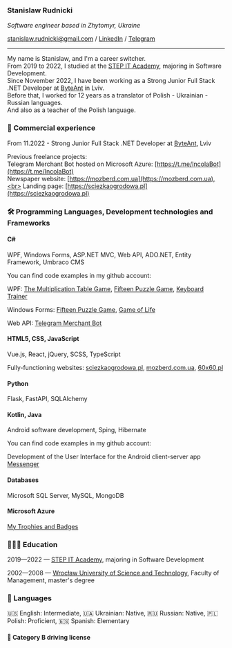 ### Stanislaw Rudnicki

*Software engineer based in Zhytomyr, Ukraine*

[stanislaw.rudnicki@gmail.com](mailto:stanislaw.rudnicki@gmail.com) / [LinkedIn](https://www.linkedin.com/in/stanislaw-rudnicki/) / [Telegram](https://t.me/Rudnicki)

----

<!--
**Stanislaw-Rudnicki/Stanislaw-Rudnicki** is a ✨ _special_ ✨ repository because its `README.md` (this file) appears on your GitHub profile.

Here are some ideas to get you started:

- 🔭 I’m currently working on ...
- 🌱 I’m currently learning ...
- 👯 I’m looking to collaborate on ...
- 🤔 I’m looking for help with ...
- 💬 Ask me about ...
- 📫 How to reach me: ...
- 😄 Pronouns: ...
- ⚡ Fun fact: ...
-->

My name is Stanislaw, and I'm a career switcher.<br>
From 2019 to 2022, I studied at the [STEP IT Academy](https://itstep.org/en), majoring in Software Development.<br>
Since November 2022, I have been working as a Strong Junior Full Stack .NET Developer at [ByteAnt](https://www.byteant.com) in Lviv.<br>
Before that, I worked for 12 years as a translator of Polish - Ukrainian - Russian languages.<br>
And also as a teacher of the Polish language.

### 

### 💼 Commercial experience
From 11.2022 - Strong Junior Full Stack .NET Developer at [ByteAnt](https://www.byteant.com), Lviv

Previous freelance projects:<br>
Telegram Merchant Bot hosted on Microsoft Azure: [https://t.me/IncolaBot](https://t.me/IncolaBot)<br>
Newspaper website: [https://mozberd.com.ua](https://mozberd.com.ua),<br>
Landing page: [https://sciezkaogrodowa.pl](https://sciezkaogrodowa.pl)

### 🛠️ Programming Languages, Development technologies and Frameworks

#### C#

WPF, Windows Forms, ASP.NET MVC, Web API, ADO.NET, Entity Framework, Umbraco CMS

You can find code examples in my github account:

WPF: [The Multiplication Table Game](https://github.com/Stanislaw-Rudnicki/WPF/blob/master/WPF02_1_t01_%D0%A2%D0%B0%D0%B1%D0%BB%D0%B8%D1%86%D0%B0%20%D1%83%D0%BC%D0%BD%D0%BE%D0%B6%D0%B5%D0%BD%D0%B8%D1%8F), 
[Fifteen Puzzle Game](https://github.com/Stanislaw-Rudnicki/WPF/blob/master/WPF04_1_t01_%D0%9F%D1%8F%D1%82%D0%BD%D0%B0%D1%88%D0%BA%D0%B8), [Keyboard Trainer](https://github.com/Stanislaw-Rudnicki/WPF/blob/master/WPF06_1_t01_%D0%9A%D0%BB%D0%B0%D0%B2%D0%B8%D0%B0%D1%82%D1%83%D1%80%D0%BD%D1%8B%D0%B9%20%D1%82%D1%80%D0%B5%D0%BD%D0%B0%D0%B6%D0%B5%D1%80)

Windows Forms: [Fifteen Puzzle Game](https://github.com/Stanislaw-Rudnicki/Windows-Forms/blob/master/Wf05_1_t01_%D0%9F%D1%8F%D1%82%D0%BD%D0%B0%D1%88%D0%BA%D0%B8), [Game of Life](https://github.com/Stanislaw-Rudnicki/System_Programming/blob/main/Sp05_1_01_Game_of_Life)

Web API: [Telegram Merchant Bot](https://t.me/IncolaBot)

#### HTML5, CSS, JavaScript

Vue.js, React, jQuery, SCSS, TypeScript

Fully-functioning websites: [sciezkaogrodowa.pl](https://sciezkaogrodowa.pl), [mozberd.com.ua](https://mozberd.com.ua), [60x60.pl](https://60x60.pl)

#### Python

Flask, FastAPI, SQLAlchemy

#### Kotlin, Java

Android software development, Sping, Hibernate

You can find code examples in my github account:

Development of the User Interface for the Android client-server app [Messenger](https://github.com/Stanislaw-Rudnicki/Android)

#### Databases

Microsoft SQL Server, MySQL, MongoDB

#### Microsoft Azure

[My Trophies and Badges](https://docs.microsoft.com/en-us/users/31099967/)

### 👩🏼‍🎓 Education

2019—2022 — [STEP IT Academy](https://itstep.org/en), majoring in Software Development

2002—2008 — [Wrocław University of Science and Technology](https://pwr.edu.pl/en/), Faculty of Management, master's degree

### 💬 Languages
🇺🇸 English: Intermediate, 🇺🇦 Ukrainian: Native, 🇷🇺 Russian: Native, 🇵🇱 Polish: Proficient, 🇪🇸 Spanish: Elementary

#### 🚗 Category B driving license
